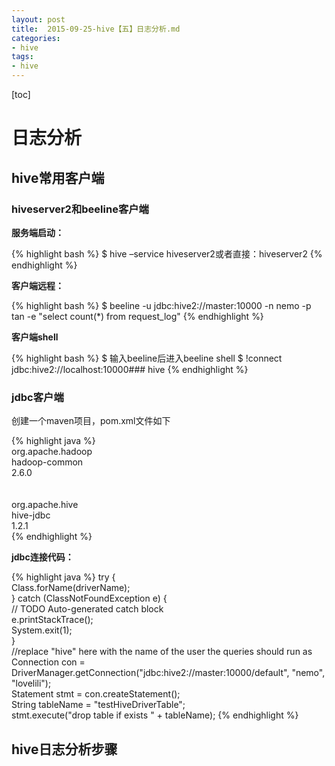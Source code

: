 ```yaml
---
layout: post
title:  2015-09-25-hive【五】日志分析.md
categories: 
- hive
tags: 
- hive
---
```

[toc]

# 日志分析
## hive常用客户端
### hiveserver2和beeline客户端

**服务端启动：**

{% highlight bash %}
$ hive –service hiveserver2或者直接：hiveserver2
{% endhighlight %}

**客户端远程：**

{% highlight bash %}
$ beeline -u jdbc:hive2://master:10000 -n nemo -p tan -e "select count(*) from request_log"
{% endhighlight %}

**客户端shell**

{% highlight bash %}
$ 输入beeline后进入beeline shell
$ !connect jdbc:hive2://localhost:10000### hive 
{% endhighlight %}

### jdbc客户端
创建一个maven项目，pom.xml文件如下

{% highlight java %}
<dependency>  
    <groupId>org.apache.hadoop</groupId>  
    <artifactId>hadoop-common</artifactId>  
    <version>2.6.0</version>  
</dependency>  
<dependency>  
    <groupId>org.apache.hive</groupId>  
    <artifactId>hive-jdbc</artifactId>  
    <version>1.2.1</version>  
</dependency> 
{% endhighlight %}

**jdbc连接代码：**

{% highlight java %}
 try {  
             Class.forName(driverName);  
        } catch (ClassNotFoundException e) {  
            // TODO Auto-generated catch block  
            e.printStackTrace();  
            System.exit(1);  
        }  
        //replace "hive" here with the name of the user the queries should run as  
        Connection con = DriverManager.getConnection("jdbc:hive2://master:10000/default", "nemo", "lovelili");  
        Statement stmt = con.createStatement();  
        String tableName = "testHiveDriverTable";  
        stmt.execute("drop table if exists " + tableName);
{% endhighlight %}


## hive日志分析步骤
### 
